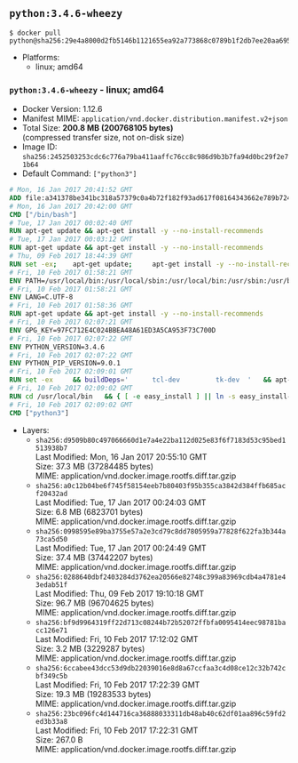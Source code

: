 ## `python:3.4.6-wheezy`

```console
$ docker pull python@sha256:29e4a8000d2fb5146b1121655ea92a773868c0789b1f2db7ee20aa695e9ea691
```

-	Platforms:
	-	linux; amd64

### `python:3.4.6-wheezy` - linux; amd64

-	Docker Version: 1.12.6
-	Manifest MIME: `application/vnd.docker.distribution.manifest.v2+json`
-	Total Size: **200.8 MB (200768105 bytes)**  
	(compressed transfer size, not on-disk size)
-	Image ID: `sha256:2452503253cdc6c776a79ba411aaffc76cc8c986d9b3b7fa94d0bc29f2e71b64`
-	Default Command: `["python3"]`

```dockerfile
# Mon, 16 Jan 2017 20:41:52 GMT
ADD file:a341378be341bc318a57379c0a4b72f182f93ad617f08164343662e789b7244b in / 
# Mon, 16 Jan 2017 20:42:00 GMT
CMD ["/bin/bash"]
# Tue, 17 Jan 2017 00:02:40 GMT
RUN apt-get update && apt-get install -y --no-install-recommends 		ca-certificates 		curl 		wget 	&& rm -rf /var/lib/apt/lists/*
# Tue, 17 Jan 2017 00:03:12 GMT
RUN apt-get update && apt-get install -y --no-install-recommends 		bzr 		git 		mercurial 		openssh-client 		subversion 				procps 	&& rm -rf /var/lib/apt/lists/*
# Thu, 09 Feb 2017 18:44:39 GMT
RUN set -ex; 	apt-get update; 	apt-get install -y --no-install-recommends 		autoconf 		automake 		bzip2 		file 		g++ 		gcc 		imagemagick 		libbz2-dev 		libc6-dev 		libcurl4-openssl-dev 		libdb-dev 		libevent-dev 		libffi-dev 		libgdbm-dev 		libgeoip-dev 		libglib2.0-dev 		libjpeg-dev 		libkrb5-dev 		liblzma-dev 		libmagickcore-dev 		libmagickwand-dev 		libncurses-dev 		libpng-dev 		libpq-dev 		libreadline-dev 		libsqlite3-dev 		libssl-dev 		libtool 		libwebp-dev 		libxml2-dev 		libxslt-dev 		libyaml-dev 		make 		patch 		xz-utils 		zlib1g-dev 				$( 			if apt-cache show 'default-libmysqlclient-dev' 2>/dev/null | grep -q '^Version:'; then 				echo 'default-libmysqlclient-dev'; 			else 				echo 'libmysqlclient-dev'; 			fi 		) 	; 	rm -rf /var/lib/apt/lists/*
# Fri, 10 Feb 2017 01:58:21 GMT
ENV PATH=/usr/local/bin:/usr/local/sbin:/usr/local/bin:/usr/sbin:/usr/bin:/sbin:/bin
# Fri, 10 Feb 2017 01:58:21 GMT
ENV LANG=C.UTF-8
# Fri, 10 Feb 2017 01:58:36 GMT
RUN apt-get update && apt-get install -y --no-install-recommends 		tcl 		tk 	&& rm -rf /var/lib/apt/lists/*
# Fri, 10 Feb 2017 02:07:21 GMT
ENV GPG_KEY=97FC712E4C024BBEA48A61ED3A5CA953F73C700D
# Fri, 10 Feb 2017 02:07:22 GMT
ENV PYTHON_VERSION=3.4.6
# Fri, 10 Feb 2017 02:07:22 GMT
ENV PYTHON_PIP_VERSION=9.0.1
# Fri, 10 Feb 2017 02:09:01 GMT
RUN set -ex 	&& buildDeps=' 		tcl-dev 		tk-dev 	' 	&& apt-get update && apt-get install -y $buildDeps --no-install-recommends && rm -rf /var/lib/apt/lists/* 		&& wget -O python.tar.xz "https://www.python.org/ftp/python/${PYTHON_VERSION%%[a-z]*}/Python-$PYTHON_VERSION.tar.xz" 	&& wget -O python.tar.xz.asc "https://www.python.org/ftp/python/${PYTHON_VERSION%%[a-z]*}/Python-$PYTHON_VERSION.tar.xz.asc" 	&& export GNUPGHOME="$(mktemp -d)" 	&& gpg --keyserver ha.pool.sks-keyservers.net --recv-keys "$GPG_KEY" 	&& gpg --batch --verify python.tar.xz.asc python.tar.xz 	&& rm -r "$GNUPGHOME" python.tar.xz.asc 	&& mkdir -p /usr/src/python 	&& tar -xJC /usr/src/python --strip-components=1 -f python.tar.xz 	&& rm python.tar.xz 		&& cd /usr/src/python 	&& ./configure 		--enable-loadable-sqlite-extensions 		--enable-shared 	&& make -j$(nproc) 	&& make install 	&& ldconfig 		&& if [ ! -e /usr/local/bin/pip3 ]; then : 		&& wget -O /tmp/get-pip.py 'https://bootstrap.pypa.io/get-pip.py' 		&& python3 /tmp/get-pip.py "pip==$PYTHON_PIP_VERSION" 		&& rm /tmp/get-pip.py 	; fi 	&& pip3 install --no-cache-dir --upgrade --force-reinstall "pip==$PYTHON_PIP_VERSION" 	&& [ "$(pip list |tac|tac| awk -F '[ ()]+' '$1 == "pip" { print $2; exit }')" = "$PYTHON_PIP_VERSION" ] 		&& find /usr/local -depth 		\( 			\( -type d -a -name test -o -name tests \) 			-o 			\( -type f -a -name '*.pyc' -o -name '*.pyo' \) 		\) -exec rm -rf '{}' + 	&& apt-get purge -y --auto-remove $buildDeps 	&& rm -rf /usr/src/python ~/.cache
# Fri, 10 Feb 2017 02:09:02 GMT
RUN cd /usr/local/bin 	&& { [ -e easy_install ] || ln -s easy_install-* easy_install; } 	&& ln -s idle3 idle 	&& ln -s pydoc3 pydoc 	&& ln -s python3 python 	&& ln -s python3-config python-config
# Fri, 10 Feb 2017 02:09:02 GMT
CMD ["python3"]
```

-	Layers:
	-	`sha256:d9509b80c497066660d1e7a4e22ba112d025e83f6f7183d53c95bed1513938b7`  
		Last Modified: Mon, 16 Jan 2017 20:55:10 GMT  
		Size: 37.3 MB (37284485 bytes)  
		MIME: application/vnd.docker.image.rootfs.diff.tar.gzip
	-	`sha256:a0c12b04be6f745f58154eeb7b80403f95b355ca3842d384ffb685acf20432ad`  
		Last Modified: Tue, 17 Jan 2017 00:24:03 GMT  
		Size: 6.8 MB (6823701 bytes)  
		MIME: application/vnd.docker.image.rootfs.diff.tar.gzip
	-	`sha256:0998595e89ba3755e57a2e3cd79c8dd7805959a77828f622fa3b344a73ca5d50`  
		Last Modified: Tue, 17 Jan 2017 00:24:49 GMT  
		Size: 37.4 MB (37442207 bytes)  
		MIME: application/vnd.docker.image.rootfs.diff.tar.gzip
	-	`sha256:0288640dbf2403284d3762ea20566e82748c399a83969cdb4a4781e43edab51f`  
		Last Modified: Thu, 09 Feb 2017 19:10:18 GMT  
		Size: 96.7 MB (96704625 bytes)  
		MIME: application/vnd.docker.image.rootfs.diff.tar.gzip
	-	`sha256:bf9d9964319ff22d713c08244b72b52072ffbfa0095414eec98781bacc126e71`  
		Last Modified: Fri, 10 Feb 2017 17:12:02 GMT  
		Size: 3.2 MB (3229287 bytes)  
		MIME: application/vnd.docker.image.rootfs.diff.tar.gzip
	-	`sha256:6ccabee43dcc53d9db22039016e8d8a67ccfaa3c4d08ce12c32b742cbf349c5b`  
		Last Modified: Fri, 10 Feb 2017 17:22:39 GMT  
		Size: 19.3 MB (19283533 bytes)  
		MIME: application/vnd.docker.image.rootfs.diff.tar.gzip
	-	`sha256:23bc096fc4d144716ca36888033311db48ab40c62df01aa896c59fd2ed3b33a8`  
		Last Modified: Fri, 10 Feb 2017 17:22:31 GMT  
		Size: 267.0 B  
		MIME: application/vnd.docker.image.rootfs.diff.tar.gzip
